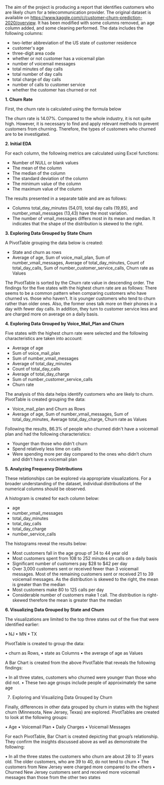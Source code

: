 The aim of the project is producing a report that identifies customers who are likely churn for a telecommunication provider. The original dataset is available on https://www.kaggle.com/c/customer-churn-prediction-2020/overview. It has been modified with some columns removed, an age column added, and some cleaning performed. The data includes the following columns:

-	two-letter abbreviation of the US state of customer residence
-	customer's age
-	three-digit area code
-	whether or not customer has a voicemail plan
-	number of voicemail messages
-	total minutes of day calls
-	total number of day calls
-	total charge of day calls
-	number of calls to customer service
-	whether the customer has churned or not

**1.	Churn Rate**

First, the churn rate is calculated using the formula below   

The churn rate is 14.07%.  Compared to the whole industry, it is not quite high. However, it is necessary to find and apply relevant methods to prevent customers from churning. Therefore, the types of customers who churned are to be investigated.

**2.	Initial EDA**

For each column, the following metrics are calculated using Excel functions:

- Number of NULL or blank values
-	The mean of the column
-	The median of the column
-	The standard deviation of the column
-	The minimum value of the column
-	The maximum value of the column

The results presented in a separate table and are as follows:

-	Columns total_day_minutes (54,01), total day calls (19,85), and number_vmail_messages (13,43) have the most variation.
-	The number of vmail_messages differs most in its mean and median. It indicates that the shape of the distribution is skewed to the right.

**3.	Exploring Data Grouped by State Churn**

A PivotTable grouping the data below is created:

-	State and churn as rows 
-	Average of age, Sum of voice_mail_plan, Sum of number_vmail_messages, Average of total_day_minutes, Count of total_day_calls, Sum of number_customer_service_calls, Churn rate as Values

The PivotTable is sorted by the Churn rate value in descending order.
The findings for the five states with the highest churn rate are as follows:
There seems to be a common pattern when comparing customers who have churned vs. those who haven’t. It is younger customers who tend to churn rather than older ones. Also, the former ones talk more on their phones in a day with fewer day calls. In addition, they turn to customer service less and are charged more on average on a daily basis.

**4.	Exploring Data Grouped by Voice_Mail_Plan and Churn**

Five states with the highest churn rate were selected and the following characteristics are taken into account:

-	Average of age
-	Sum of voice_mail_plan
-	Sum of number_vmail_messages
-	Average of total_day_minutes
-	Count of total_day_calls
-	Average of total_day_charge	
-	Sum of number_customer_service_calls
-	Churn rate

The analysis of this data helps identify customers who are likely to churn. PivotTable is created grouping the data:

-	Voice_mail_plan and Churn as Rows 
-	Average of age, Sum of number_vmail_messages, Sum of total_day_minutes, Average total_day_charge, Churn rate as Values

Following the results, 86.3% of people who churned didn't have a voicemail plan and had the following characteristics:

-	Younger than those who didn't churn
-	Spend relatively less time on calls
-	Were spending more per day compared to the ones who didn’t churn and didn’t have a voicemail plan

**5.	Analyzing Frequency Distributions**

These relationships can be explored via appropriate visualizations. For a broader understanding of the dataset, individual distributions of the numerical columns should be observed.

A histogram is created for each column below:

-	age
-	number_vmail_messages
-	total_day_minutes
-	total_day_calls
-	total_day_charge
-	number_service_calls

The histograms reveal the results below:

-	Most customers fall in the age group of 34 to 44 year old
-	Most customers spent from 108 to 252 minutes on calls on a daily basis
-	Significant number of customers pay $28 to $42 per day
-	Over 3,000 customers sent or received fewer than 3 voicemail messages. Most of the remaining customers sent or received 21 to 39 voicemail messages. As the distribution is skewed to the right, the mean is greater than the median
-	Most customers make 80 to 125 calls per day 
-	Considerable number of customers make 1 call. The distribution is right-skewed therefore the mean is greater than the median 

**6.	Visualizing Data Grouped by State and Churn**

The visualizations are limited to the top three states out of the five that were identified earlier:

•	NJ
•	MN
•	TX

PivotTable is created to group the data:

•	churn as Rows, 
•	state as Columns
•	the average of age as Values

A Bar Chart is created from the above PivotTable that reveals the following findings:

•	In all three states, customers who churned were younger than those who did not. 
•	These two age groups include people of approximately the same age

7.	Exploring and Visualizing Data Grouped by Churn

Finally, differences in other data grouped by churn in states with the highest churn (Minnesota, New Jersey, Texas) are explored. PivotTables are created to look at the following groups:

•	Age
•	Voicemail Plan
•	Daily Charges
•	Voicemail Messages

For each PivotTable, Bar Chart is created depicting that group’s relationship. They confirm the insights discussed above as well as demonstrate the following:

•	In all the three states the customers who churn are about 28 to 31 years old. The older customers, who are 39 to 40, do not tend to churn
•	The customers from New Jersey were charged more compared to the others
•	Churned New Jersey customers sent and received more voicemail messages than those from the other two states

